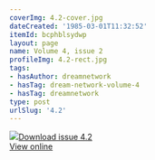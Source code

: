 ```yaml
---
coverImg: 4.2-cover.jpg
dateCreated: '1985-03-01T11:32:52'
itemId: bcphblsydwp
layout: page
name: Volume 4, issue 2
profileImg: 4.2-rect.jpg
tags:
- hasAuthor: dreamnetwork
- hasTag: dream-network-volume-4
- hasTag: dreamnetwork
type: post
urlSlug: '4.2'
---
```

<img class="card-journal-img" src="../images/4.2-rect.jpg"/><a href="../files/pdfs/Volume_4/4.2-The-Dream-Network_Volume-4_Issue-2.pdf" download="">Download issue 4.2</a><br><a href="../files/pdfs/Volume_4/4.2-The-Dream-Network_Volume-4_Issue-2.pdf">View online</a>
